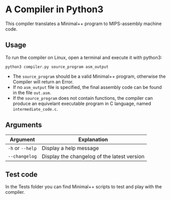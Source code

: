 # A Compiler in Python3
This compiler translates a Minimal++ program to MIPS-assembly machine code.
## Usage

To run the compiler on Linux, open a terminal and execute it with python3:

` python3 compiler.py source_program asm_output `

- The `source_program` should be a valid Minimal++ program, otherwise the Compiler will return an Error.
- If no `asm_output` file is specified, the final assembly code can be found in the file `out.asm`.
- If the `source_program` does not contain functions, the compiler can produce an equivelant executable program in C language, named `intermediate_code.c`.
  
## Arguments


|Argument        |Explanation                                      |
|----------------|-------------------------------------------------|
|`-h` or `--help`|Display a help message                           |
|`--changelog`   |Display the changelog of the latest version      |

## Test code
In the Tests folder you can find Minimal++ scripts to test and play with the compiler.
